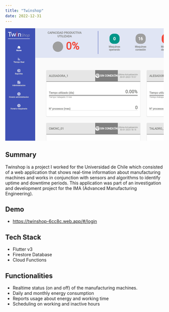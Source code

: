 ```yaml
---
title: "Twinshop"
date: 2022-12-31
---
```



![Twinshop Home](/images/twinshop/twinshop_home.png)

## Summary

Twinshop is a project I worked for the Universidad de Chile which consisted of a web application that shows real-time information about manufacturing machines and works in conjunction with sensors and algorithms to identify uptime and downtime periods. This application was part of an investigation and development project for the IMA (Advanced Manufacturing Engineering).

## Demo

- https://twinshop-6cc8c.web.app/#/login


## Tech Stack

- Flutter v3
- Firestore Database
- Cloud Functions

## Functionalities

- Realtime status (on and off) of the manufacturing machines.
- Daily and monthly energy consumption
- Reports usage about energy and working time
- Scheduling on working and inactive hours
